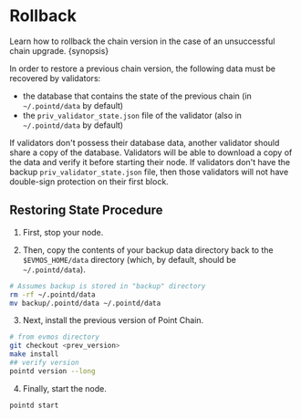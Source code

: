 <!--
order: 5
-->

# Rollback

Learn how to rollback the chain version in the case of an unsuccessful chain upgrade. {synopsis}

In order to restore a previous chain version, the following data must be recovered by validators:

- the database that contains the state of the previous chain (in `~/.pointd/data` by default)
- the `priv_validator_state.json` file of the validator (also in `~/.pointd/data` by default)

If validators don't possess their database data, another validator should share a copy of the database. Validators will be able to download a copy of the data and verify it before starting their node. If validators don't have the backup `priv_validator_state.json` file, then those validators will not have double-sign protection on their first block.

## Restoring State Procedure

1. First, stop your node.

2. Then, copy the contents of your backup data directory back to the `$EVMOS_HOME/data` directory (which, by default, should be `~/.pointd/data`).

```bash
# Assumes backup is stored in "backup" directory
rm -rf ~/.pointd/data
mv backup/.pointd/data ~/.pointd/data
```

3. Next, install the previous version of Point Chain.

```bash
# from evmos directory
git checkout <prev_version>
make install
## verify version
pointd version --long
```

4. Finally, start the node.

```bash
pointd start
```
